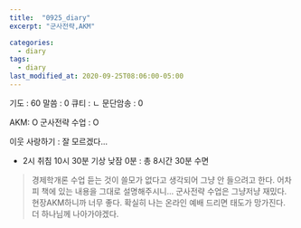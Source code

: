 ```yaml
---
title:  "0925_diary"
excerpt: "군사전략,AKM"

categories:
  - diary
tags:
  - diary
last_modified_at: 2020-09-25T08:06:00-05:00
---
```


기도 : 60
말씀 : 0
큐티 : ㄴ
문단암송 : 0

AKM: O
군사전략 수업 : O


이웃 사랑하기 : 잘 모르겠다...

-  2시 취침 10시 30분 기상 낮잠 0분 : 총 8시간 30분 수면

> 경제학개론 수업 듣는 것이 쓸모가 없다고 생각되어 그냥 안 들으려고 한다. 어차피 책에 있는 내용을 그대로 설명해주시니... 군사전략 수업은 그냥저냥 재밌다. 현장AKM하니까 너무 좋다. 확실히 나는 온라인 예배 드리면 태도가 망가진다. 더 하나님께 나아가야겠다.